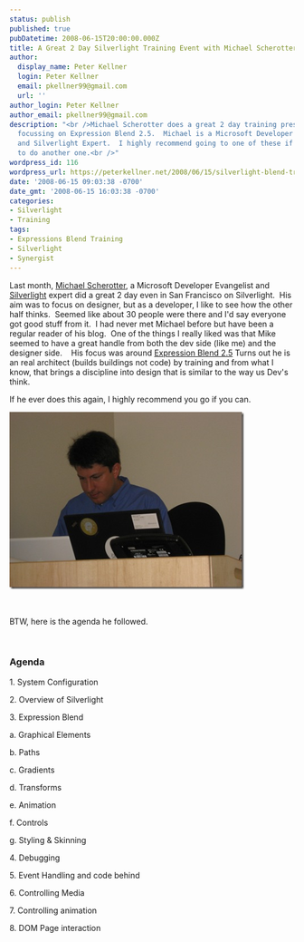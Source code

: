 ```yaml
---
status: publish
published: true
pubDatetime: 2008-06-15T20:00:00.000Z
title: A Great 2 Day Silverlight Training Event with Michael Scherotter (AKA the Synergist)
author:
  display_name: Peter Kellner
  login: Peter Kellner
  email: pkellner99@gmail.com
  url: ''
author_login: Peter Kellner
author_email: pkellner99@gmail.com
description: "<br />Michael Scherotter does a great 2 day training presentation on Silverlight
  focussing on Expression Blend 2.5.  Michael is a Microsoft Developer Evangelist
  and Silverlight Expert.  I highly recommend going to one of these if Michael chooses
  to do another one.<br />"
wordpress_id: 116
wordpress_url: https://peterkellner.net/2008/06/15/silverlight-blend-training/
date: '2008-06-15 09:03:38 -0700'
date_gmt: '2008-06-15 16:03:38 -0700'
categories:
- Silverlight
- Training
tags:
- Expressions Blend Training
- Silverlight
- Synergist
---
```

<p>Last month, <a href="http://blogs.msdn.com/synergist/" target="_blank">Michael Scherotter</a>, a Microsoft Developer Evangelist and <a href="http://www.microsoft.com/silverlight/" target="_blank">Silverlight</a> expert did a great 2 day even in San Francisco on Silverlight.&#160; His aim was to focus on designer, but as a developer, I like to see how the other half thinks.&#160; Seemed like about 30 people were there and I'd say everyone got good stuff from it.&#160; I had never met Michael before but have been a regular reader of his blog.&#160; One of the things I really liked was that Mike seemed to have a great handle from both the dev side (like me) and the designer side.&#160;&#160;&#160; His focus was around <a href="http://www.microsoft.com/expression/products/Overview.aspx?key=blend" target="_blank">Expression Blend 2.5</a> Turns out he is an real architect (builds buildings not code) by training and from what I know, that brings a discipline into design that is similar to the way us Dev's think.</p>
<p> <!--more-->
<p>If he ever does this again, I highly recommend you go if you can.</p>
<p><a href="/wp/wp-content/uploads/2008/06/img-0563.jpg"><img style="border-right-width: 0px; border-top-width: 0px; border-bottom-width: 0px; border-left-width: 0px" border="0" alt="IMG_0563" src="/wp/wp-content/uploads/2008/06/img-0563-thumb.jpg" width="415" height="313" /></a></p>
<p>&#160;</p>
<p>BTW, here is the agenda he followed.</p>
<p>&#160;</p>
<h3>Agenda</h3>
<p>1. System Configuration</p>
<p>2. Overview of Silverlight</p>
<p>3. Expression Blend</p>
<p>a. Graphical Elements</p>
<p>b. Paths</p>
<p>c. Gradients</p>
<p>d. Transforms</p>
<p>e. Animation</p>
<p>f. Controls</p>
<p>g. Styling &amp; Skinning</p>
<p>4. Debugging</p>
<p>5. Event Handling and code behind</p>
<p>6. Controlling Media</p>
<p>7. Controlling animation</p>
<p>8. DOM Page interaction</p>
